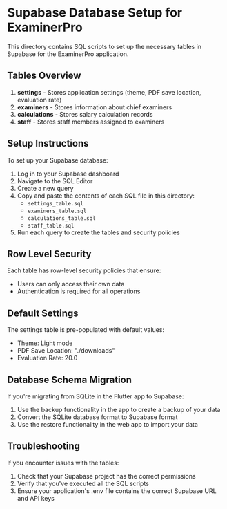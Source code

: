 # Supabase Database Setup for ExaminerPro

This directory contains SQL scripts to set up the necessary tables in Supabase for the ExaminerPro application.

## Tables Overview

1. **settings** - Stores application settings (theme, PDF save location, evaluation rate)
2. **examiners** - Stores information about chief examiners
3. **calculations** - Stores salary calculation records
4. **staff** - Stores staff members assigned to examiners

## Setup Instructions

To set up your Supabase database:

1. Log in to your Supabase dashboard
2. Navigate to the SQL Editor
3. Create a new query
4. Copy and paste the contents of each SQL file in this directory:
   - `settings_table.sql`
   - `examiners_table.sql`
   - `calculations_table.sql`
   - `staff_table.sql`
5. Run each query to create the tables and security policies

## Row Level Security

Each table has row-level security policies that ensure:
- Users can only access their own data
- Authentication is required for all operations

## Default Settings

The settings table is pre-populated with default values:
- Theme: Light mode
- PDF Save Location: "./downloads"
- Evaluation Rate: 20.0

## Database Schema Migration

If you're migrating from SQLite in the Flutter app to Supabase:

1. Use the backup functionality in the app to create a backup of your data
2. Convert the SQLite database format to Supabase format 
3. Use the restore functionality in the web app to import your data

## Troubleshooting

If you encounter issues with the tables:

1. Check that your Supabase project has the correct permissions
2. Verify that you've executed all the SQL scripts
3. Ensure your application's .env file contains the correct Supabase URL and API keys 